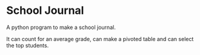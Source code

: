 # School Journal
A python program to make a school journal.

It can count for an average grade, can make a pivoted table and can select the top students.
